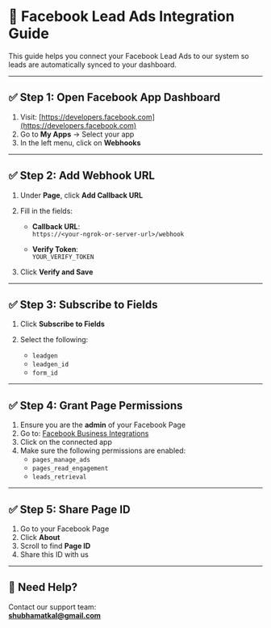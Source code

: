 # 🏡 Facebook Lead Ads Integration Guide

This guide helps you connect your Facebook Lead Ads to our system so leads are automatically synced to your dashboard.

---

## ✅ Step 1: Open Facebook App Dashboard

1. Visit: [https://developers.facebook.com](https://developers.facebook.com)
2. Go to **My Apps** → Select your app
3. In the left menu, click on **Webhooks**

---

## ✅ Step 2: Add Webhook URL

1. Under **Page**, click **Add Callback URL**
2. Fill in the fields:

   - **Callback URL**:  
     `https://<your-ngrok-or-server-url>/webhook`

   - **Verify Token**:  
     `YOUR_VERIFY_TOKEN`

3. Click **Verify and Save**

---

## ✅ Step 3: Subscribe to Fields

1. Click **Subscribe to Fields**
2. Select the following:

   - `leadgen`
   - `leadgen_id`
   - `form_id`

---

## ✅ Step 4: Grant Page Permissions

1. Ensure you are the **admin** of your Facebook Page
2. Go to: [Facebook Business Integrations](https://www.facebook.com/settings?tab=business_tools)
3. Click on the connected app
4. Make sure the following permissions are enabled:
   - `pages_manage_ads`
   - `pages_read_engagement`
   - `leads_retrieval`

---

## ✅ Step 5: Share Page ID

1. Go to your Facebook Page
2. Click **About**
3. Scroll to find **Page ID**
4. Share this ID with us

---

## 📩 Need Help?

Contact our support team:  
**shubhamatkal@gmail.com**

